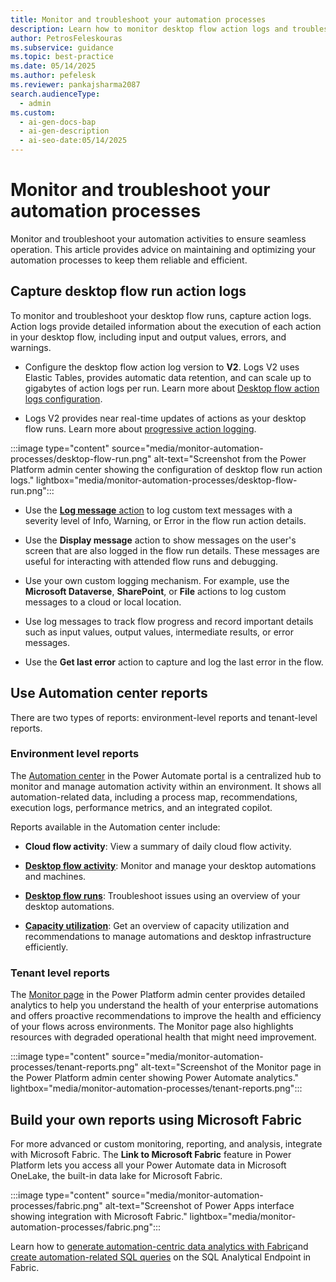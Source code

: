 ```yaml
---
title: Monitor and troubleshoot your automation processes
description: Learn how to monitor desktop flow action logs and troubleshoot issues effectively to ensure smooth automation processes in Power Automate.
author: PetrosFeleskouras
ms.subservice: guidance
ms.topic: best-practice
ms.date: 05/14/2025
ms.author: pefelesk
ms.reviewer: pankajsharma2087
search.audienceType:
  - admin
ms.custom:
  - ai-gen-docs-bap
  - ai-gen-description
  - ai-seo-date:05/14/2025
---
```


# Monitor and troubleshoot your automation processes

Monitor and troubleshoot your automation activities to ensure seamless operation. This article provides advice on maintaining and optimizing your automation processes to keep them reliable and efficient. 

## Capture desktop flow run action logs

To monitor and troubleshoot your desktop flow runs, capture action logs. Action logs provide detailed information about the execution of each action in your desktop flow, including input and output values, errors, and warnings.

- Configure the desktop flow action log version to **V2**. Logs V2 uses Elastic Tables, provides automatic data retention, and can scale up to gigabytes of action logs per run. Learn more about [Desktop flow action logs configuration](../../desktop-flows/configure-desktop-flow-logs.md).

- Logs V2 provides near real-time updates of actions as your desktop flow runs. Learn more about [progressive action logging](../../desktop-flows/monitor-run-details.md#progressive-action-logging).

:::image type="content" source="media/monitor-automation-processes/desktop-flow-run.png" alt-text="Screenshot from the Power Platform admin center showing the configuration of desktop flow run action logs." lightbox="media/monitor-automation-processes/desktop-flow-run.png":::

- Use the [**Log message** action](../../desktop-flows/actions-reference/logging.md) to log custom text messages with a severity level of Info, Warning, or Error in the flow run action details.

- Use the **Display message** action to show messages on the user's screen that are also logged in the flow run details. These messages are useful for interacting with attended flow runs and debugging.

- Use your own custom logging mechanism. For example, use the **Microsoft Dataverse**, **SharePoint**, or **File** actions to log custom messages to a cloud or local location.

- Use log messages to track flow progress and record important details such as input values, output values, intermediate results, or error messages.

- Use the **Get last error** action to capture and log the last error in the flow.

## Use Automation center reports

There are two types of reports: environment-level reports and tenant-level reports.

### Environment level reports

The [Automation center](../../automation-center-overview.md) in the Power Automate portal is a centralized hub to monitor and manage automation activity within an environment. It shows all automation-related data, including a process map, recommendations, execution logs, performance metrics, and an integrated copilot.

Reports available in the Automation center include:

- **Cloud flow activity**: View a summary of daily cloud flow activity.

- [**Desktop flow activity**](../../desktop-flows/desktop-flow-activity.md): Monitor and manage your desktop automations and machines.

- [**Desktop flow runs**](../../desktop-flows/monitor-desktop-flow-runs.md): Troubleshoot issues using an overview of your desktop automations.

- [**Capacity utilization**](../../desktop-flows/capacity-utilization.md): Get an overview of capacity utilization and recommendations to manage automations and desktop infrastructure efficiently.

### Tenant level reports

The [Monitor page](/power-platform/admin/monitoring/monitoring-overview) in the Power Platform admin center provides detailed analytics to help you understand the health of your enterprise automations and offers proactive recommendations to improve the health and efficiency of your flows across environments. The Monitor page also highlights resources with degraded operational health that might need improvement.

:::image type="content" source="media/monitor-automation-processes/tenant-reports.png" alt-text="Screenshot of the Monitor page in the Power Platform admin center showing Power Automate analytics." lightbox="media/monitor-automation-processes/tenant-reports.png":::

## Build your own reports using Microsoft Fabric

For more advanced or custom monitoring, reporting, and analysis, integrate with Microsoft Fabric. The **Link to Microsoft Fabric** feature in Power Platform lets you access all your Power Automate data in Microsoft OneLake, the built-in data lake for Microsoft Fabric.

:::image type="content" source="media/monitor-automation-processes/fabric.png" alt-text="Screenshot of Power Apps interface showing integration with Microsoft Fabric." lightbox="media/monitor-automation-processes/fabric.png":::

Learn how to [generate automation-centric data analytics with Fabric](../../automation-analytics-with-fabric-introduction.md)and [create automation-related SQL queries](../../automation-analytics-with-fabric-queries.md) on the SQL Analytical Endpoint in Fabric.
